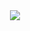 <center>
  <img src="https://user-images.githubusercontent.com/143418/87894081-be0c0380-ca0f-11ea-82b4-ec84393733d7.gif">
</center>
